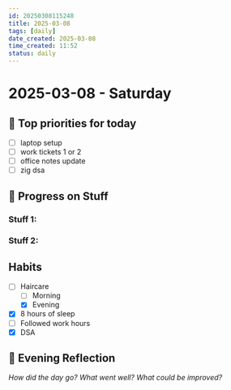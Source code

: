 ```yaml
---
id: 20250308115248
title: 2025-03-08
tags: [daily]
date_created: 2025-03-08
time_created: 11:52
status: daily
---
```

# 2025-03-08 - Saturday


## 📝 Top priorities for today
- [ ] laptop setup
- [ ] work tickets 1 or 2
- [ ] office notes update
- [ ] zig dsa

## 🔄 Progress on Stuff

### **Stuff 1:**

### **Stuff 2:**

## Habits
- [ ] Haircare
	- [ ] Morning
	- [x] Evening
- [x] 8 hours of sleep
- [ ] Followed work hours
- [x] DSA

## 🌙 Evening Reflection

_How did the day go? What went well? What could be improved?_
